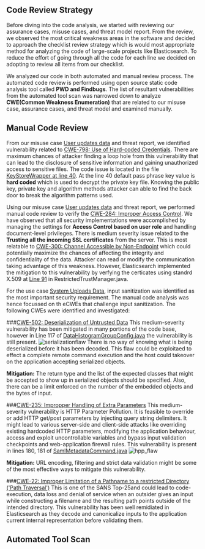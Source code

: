 ## Code Review Strategy

Before diving into the code analysis, we started with reviewing our assurance cases, misuse cases, and threat model report. From the review, we observed the most critical weakness areas in the software and decided to approach the checklist review strategy which is would most appropriate method for analyzing the code of large-scale projects like Elasticsearch. To reduce the effort of going through all the code for each line we decided on adopting to review all items from our checklist.

We analyzed our code in both automated and manual review process. The automated code review is performed using open source static code analysis tool called **PWD and Findbugs**. The list of resultant vulnerabilities from the automated tool scan was narrowed  down to analyze  **CWE(Common Weakness Enumeration)** that are related to our misuse case, assurance cases, and threat model and examined manually. 

## Manual Code Review

From our misuse case [User updates data](https://github.com/swrp/CYBR8420-SemesterProject/blob/master/submissions/SoftwareSecurityRequirements.md#User-updates-data) and threat report, we identified vulnerability related to [CWE-798: Use of Hard-coded Credentials](https://cwe.mitre.org/data/definitions/798.html). There are maximum chances of attacker finding a loop hole from this vulnerability that can lead to the disclosure of sensitive information and gaining unauthorized access to sensitive files. The code issue is located in the file [KeyStoreWrapper at line 40]( https://github.com/elastic/elasticsearch/blob/master/x-pack/plugin/core/src/main/java/org/elasticsearch/license/CryptUtils.java). 
At the line 40 default pass phrase key value is **hard coded** which is used to decrypt the private key file. Knowing the public key, private key and algorithm methods attacker can able to find the back door to break the algorithm patterns used.

Using our misuse case [User updates data](https://github.com/swrp/CYBR8420-SemesterProject/blob/master/submissions/SoftwareSecurityRequirements.md#User-updates-data) and threat report, we performed manual code review to verify the [CWE-284: Improper Access Control]( https://cwe.mitre.org/data/definitions/284.html). We have observed that all security implementations were accomplished by managing the settings for **Access Control based on user role** and handling document-level privileges. There is medium severity issue related to the **Trusting all the incoming SSL certificates** from the server. This is most relatable to [CWE-300: Channel Accessible by Non-Endpoint](https://cwe.mitre.org/data/definitions/300.html) which could potentially maximize the chances of affecting the integrity and confidentiality of the data. Attacker can read or modify the communication taking advantage of this weakness. 
However, Elasticsearch implemented the mitigation to this vulnerability by verfying the certicates using standrd X.509 at [Line 91](https://github.com/elastic/elasticsearch/blob/e179fd1274331e30bc3ddfb1ab789fb0d38c92bd/x-pack/plugin/core/src/main/java/org/elasticsearch/xpack/core/ssl/RestrictedTrustManager.java#L91) in RestrictedTrustManager.java.

For the use case [System Uploads Data](https://github.com/swrp/CYBR8420-SemesterProject/blob/master/submissions/SoftwareSecurityRequirements.md), input sanitization was identified as the most important security requirement. The manual code analysis was hence focussed on th eCWEs that challenge input sanitization. The following CWEs were identified and investigated:

###[CWE-502: Deserialization of Untrusted Data](https://cwe.mitre.org/data/definitions/502.html)
This medium-severity vulnerability has been mitigated in many portions of the code base, however in Line 117 of [DataHistogramGroupConfig.java](https://github.com/elastic/elasticsearch/blob/master/x-pack/plugin/core/src/main/java/org/elasticsearch/xpack/core/rollup/job/DateHistogramGroupConfig.java) the vulnerability is still present.
![serializationflaw](https://user-images.githubusercontent.com/33559403/49319206-56631680-f4c1-11e8-87bb-f549f8c4b0fb.PNG)
There is no way of knowing what is being deserialized before it has been decoded. This flaw could be exploitaed to effect a complete remote command execution and the host could takeover on the application accepting serialized objects.

**Mitigation:** The return type and the list of the expected classes that might be accepted to show up in serialized objects should be specified. Also, there can be a limit enforced on the number of the embedded objects and the bytes of input.

###[CWE-235: Impropper Handling of Extra Parameters](https://cwe.mitre.org/data/definitions/502.html)
This medium-severity vulnerability is HTTP Parameter Pollution. It is feasible to override or add HTTP get/post parameters by injecting query string delimiters. It might lead to various server-side and client-side attacks like overriding existing hardcoded HTTP parameters, modifying the application behaviour, access and exploit uncontrollable variables and bypass input validation checkpoints and web-application firewall rules. This vulnerability is present in lines 180, 181 of [SamlMetadataCommand.java](https://github.com/elastic/elasticsearch/blob/master/x-pack/plugin/security/src/main/java/org/elasticsearch/xpack/security/authc/saml/SamlMetadataCommand.java)
![hpp_flaw](https://user-images.githubusercontent.com/33559403/49319741-f4f07700-f4c3-11e8-858a-0e80622b7211.PNG)

**Mitigation:** URL encoding, filtering and strict data validation might be some of the most effective ways to mitigate this vulnerability.

###[CWE-22: Improper Limitation of a Pathname to a restricted Directory ('Path Traversal')](http://cwe.mitre.org/data/definitions/22.html)
This is one of the SANS Top-25and could lead to code-execution, data loss and denial of service when an outsider gives an input while constructing a filename and the resulting path points  outside of the intended directory. This vulnerability has been well remidiated in Elasticsearch as they decode and canonicalize inputs to the application current internal representation before validating them.






## Automated Tool Scan 
